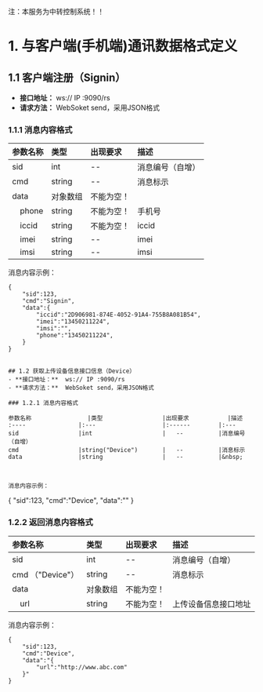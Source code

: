注：本服务为中转控制系统！！

# 1. 与客户端(手机端)通讯数据格式定义

## 1.1 客户端注册（Signin）
- **接口地址：**  ws:// IP :9090/rs
- **请求方法：**  WebSoket send，采用JSON格式

### 1.1.1 消息内容格式
  
参数名称						|类型		|出现要求	|描述  
:----						|:---		|:------	|:---
sid			        |int		|	--			|消息编号（自增）
cmd			        |string		|	--			|消息标示	
data				|对象数组	|不能为空！		|&nbsp;
&emsp;phone		    |string		|不能为空！		|手机号
&emsp;iccid		    |string		|不能为空！		|iccid
&emsp;imei			|string		|	--			|imei
&emsp;imsi			|string		|	--			|imsi
 

消息内容示例：

```
{
    "sid":123,
    "cmd":"Signin",
    "data":{
        "iccid":"2D906981-874E-4052-91A4-755B8A081B54",
        "imei":"13450211224",
		"imsi":"",
		"phone":"13450211224",
    }
} 
 

## 1.2 获取上传设备信息接口信息（Device）
- **接口地址：**  ws:// IP :9090/rs
- **请求方法：**  WebSoket send，采用JSON格式

### 1.2.1 消息内容格式
  
参数名称				|类型		            |出现要求	        |描述  
:----				|:---		            |:------	    |:---
sid			        |int		            |	--			|消息编号（自增）
cmd			        |string("Device")		|	--			|消息标示	
data				|string	                |   --		    |&nbsp;
 
 

消息内容示例：

```
{
    "sid":123,
    "cmd":"Device",
    "data":""
} 

### 1.2.2 返回消息内容格式
  
参数名称						|类型		|出现要求	|描述  
:----						|:---		|:------	|:---
sid			        |int		|	--			|消息编号（自增）
cmd		 （"Device"）|string		|	--			|消息标示	
data				|对象数组	|不能为空！		|&nbsp;
&emsp;url		    |string		|不能为空！		|上传设备信息接口地址
 
 

消息内容示例：

```
{
    "sid":123,
    "cmd":"Device",
    "data":"{
		"url":"http://www.abc.com"
	}"
} 